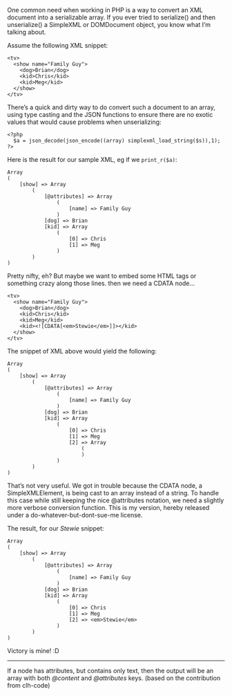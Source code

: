 One common need when working in PHP is a way to convert an XML document
into a serializable array. If you ever tried to serialize() and then
unserialize() a SimpleXML or DOMDocument object, you know what I’m
talking about.

Assume the following XML snippet:

    <tv>
      <show name="Family Guy">
        <dog>Brian</dog>
        <kid>Chris</kid>
        <kid>Meg</kid>
      </show>
    </tv>

There’s a quick and dirty way to do convert such a document to an array,
using type casting and the JSON functions to ensure there are no exotic
values that would cause problems when unserializing:

    <?php
      $a = json_decode(json_encode((array) simplexml_load_string($s)),1);
    ?>

Here is the result for our sample XML, eg if we `print_r($a)`:

    Array
    (
        [show] => Array
            (
                [@attributes] => Array
                    (
                        [name] => Family Guy
                    )
                [dog] => Brian
                [kid] => Array
                    (
                        [0] => Chris
                        [1] => Meg
                    )
            )
    )

Pretty nifty, eh? But maybe we want to embed some HTML tags or something
crazy along those lines. then we need a CDATA node…

    <tv>
      <show name="Family Guy">
        <dog>Brian</dog>
        <kid>Chris</kid>
        <kid>Meg</kid>
        <kid><![CDATA[<em>Stewie</em>]]></kid>
      </show>
    </tv>

The snippet of XML above would yield the following:

    Array
    (
        [show] => Array
            (
                [@attributes] => Array
                    (
                        [name] => Family Guy
                    )
                [dog] => Brian
                [kid] => Array
                    (
                        [0] => Chris
                        [1] => Meg
                        [2] => Array
                            (
                            )
                    )
            )
    )

That’s not very useful. We got in trouble because the CDATA node, a
SimpleXMLElement, is being cast to an array instead of a string. To
handle this case while still keeping the nice @attributes notation, we
need a slightly more verbose conversion function. This is my version,
hereby released under a do-whatever-but-dont-sue-me license.

The result, for our *Stewie* snippet:

    Array
    (
        [show] => Array
            (
                [@attributes] => Array
                    (
                        [name] => Family Guy
                    )
                [dog] => Brian
                [kid] => Array
                    (
                        [0] => Chris
                        [1] => Meg
                        [2] => <em>Stewie</em>
                    )
            )
    )

Victory is mine! :D

---

If a node has attributes, but contains only text, then the output will be an array with both *@content* and *@attributes* keys. (based on the contribution from clh-code)
